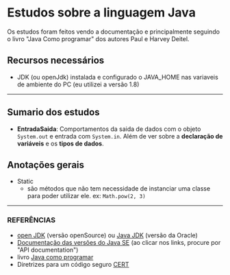 # Estudos sobre a linguagem Java
Os estudos foram feitos vendo a documentação e principalmente seguindo o livro "Java Como programar" dos autores Paul e Harvey Deitel.

## Recursos necessários

- JDK (ou openJdk) instalada e configurado o JAVA_HOME nas variaveis de ambiente do PC (eu utilizei a versão 1.8)

---

## Sumario dos estudos

- **EntradaSaida**: Comportamentos da saida de dados com o objeto `System.out` e entrada com `System.in`. Além de ver sobre a **declaração de variáveis** e os **tipos de dados**.


## Anotações gerais
- Static
    - são métodos que não tem necessidade de instanciar uma classe para poder utilizar ele. ex: `Math.pow(2, 3)`

---
  
### REFERÊNCIAS

- [open JDK](https://adoptopenjdk.net/index.html?variant=openjdk8&jvmVariant=hotspot) (versão openSource) ou [Java JDK](https://www.oracle.com/br/java/technologies/javase-downloads.html) (versão da Oracle)
- [Documentação das versões do Java SE](https://docs.oracle.com/en/java/javase/index.html) (ao clicar nos links, procure por "API documentation")  
- livro [Java como programar](https://www.amazon.com.br/Java%C2%AE-como-programar-Paul-Deitel/dp/8543004799)
- Diretrizes para um código seguro [CERT](https://wiki.sei.cmu.edu/confluence/display/java/SEI+CERT+Oracle+Coding+Standard+for+Java)